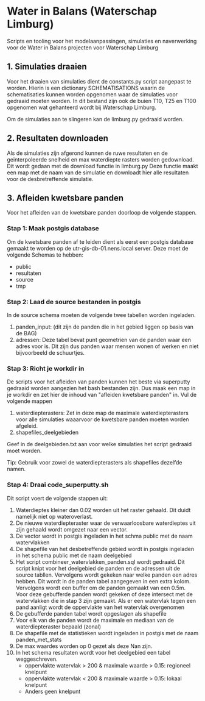 # Water in Balans (Waterschap Limburg)
Scripts en tooling voor het modelaanpassingen, simulaties en naverwerking voor de Water in Balans projecten voor Waterschap Limburg 


## 1. Simulaties draaien
Voor het draaien van simulaties dient de constants.py script aangepast te worden. Hierin is een dictionary SCHEMATISATIONS waarin de schematisaties kunnen worden opgenomen waar de simulaties voor gedraaid moeten worden. In dit bestand zijn ook de buien T10, T25 en T100 opgenomen wat gehanteerd wordt bij Waterschap Limburg. 

Om de simulaties aan te slingeren kan de limburg.py gedraaid worden.

## 2. Resultaten downloaden
Als de simulaties zijn afgerond kunnen de ruwe resultaten en de geinterpoleerde snelheid en max waterdiepte rasters worden gedownload. Dit wordt gedaan met de download functie in limburg.py Deze functie maakt een map met de naam van de simulatie en downloadt hier alle resultaten voor de desbretreffende simulatie. 

## 3. Afleiden kwetsbare panden

Voor het afleiden van de kwetsbare panden doorloop de volgende stappen.

### Stap 1: Maak postgis database
Om de kwetsbare panden af te leiden dient als eerst een postgis database gemaakt te worden op de utr-gis-db-01.nens.local server. Deze moet de volgende Schemas te hebben:

- public
- resultaten
- source  
- tmp

### Stap 2: Laad de source bestanden in postgis
In de source schema moeten de volgende twee tabellen worden ingeladen. 
1. panden_input: (dit zijn de panden die in het gebied liggen op basis van de BAG)
2. adressen: Deze tabel bevat punt geometrien van de panden waar een adres voor is. Dit zijn dus panden waar mensen wonen of werken en niet bijvoorbeeld de schuurtjes. 

### Stap 3: Richt je workdir in
De scripts voor het afleiden van panden kunnen het beste via superputty gedraaid worden aangezien het bash bestanden zijn. Dus maak een map in je workdir en zet hier de inhoud van "afleiden kwetsbare panden" in. Vul de volgende mappen 

1. waterdiepterasters: Zet in deze map de maximale waterdiepterasters voor alle simulaties waaarvoor de kwetsbare panden moeten worden afgeleid. 
2. shapefiles_deelgebieden

Geef in de deelgebieden.txt aan voor welke simulaties het script gedraaid moet worden.

Tip: Gebruik voor zowel de waterdiepterasters als shapefiles dezelfde namen.

### Stap 4: Draai code_superputty.sh
Dit script voert de volgende stappen uit:
1. Waterdieptes kleiner dan 0.02 worden uit het raster gehaald. Dit duidt namelijk niet op wateroverlast.
2. De nieuwe waterdiepteraster waar de verwaarloosbare waterdieptes uit zijn gehaald wordt omgezet naar een vector. 
3. De vector wordt in postgis ingeladen in het schma public met de naam watervlakken
4. De shapefile van het desbetreffende gebied wordt in postgis ingeladen in het schema public met de naam deelgebied
5. Het script combineer_watervlakken_panden.sql wordt gedraaid. Dit script knipt voor het deelgebied de panden en de adressen uit de source tabllen. Vervolgens wordt gekeken naar welke panden een adres hebben. Dit wordt in de panden tabel aangegeven in een extra kolom. Vervolgens wordt een buffer om de panden gemaakt van een 0.5m. Voor deze gebufferde panden wordt gekeken of deze intersect met de watervlakken die in stap 3 zijn gemaakt. Als er een watervlak tegen een pand aanligt wordt de oppervlakte van het watervlak overgenomen
6. De gebufferde panden tabel wordt opgeslagen als shapefile
7. Voor elk van de panden wordt de maximale en mediaan van de waterdiepteraster bepaald (zonal)
8. De shapefile met de statistieken wordt ingeladen in postgis met de naam panden_met_stats
9. De max waardes worden op 0 gezet als deze Nan zijn. 
10. In het schema resultaten wordt voor het deelgebied een tabel weggeschreven. 
    - oppervlakte watervlak > 200 & maximale waarde > 0.15: regioneel knelpunt
    - oppervlakte watervlak < 200 & maximale waarde > 0.15: lokaal knelpunt
    - Anders geen knelpunt



